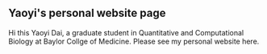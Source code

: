 ## Yaoyi's personal website page
Hi this Yaoyi Dai, a graduate student in Quantitative and Computational Biology at Baylor Collge of Medicine.
Please see my personal website here.
